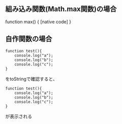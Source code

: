 ## 組み込み関数(Math.max関数)の場合

function max() { [native code] }

## 自作関数の場合

```
function test(){
    console.log("a");
    console.log("b");
    console.log("c");
}
```

をtoStringで確認すると、

```
function test(){
    console.log("a");
    console.log("b");
    console.log("c");
}
```

が表示される
